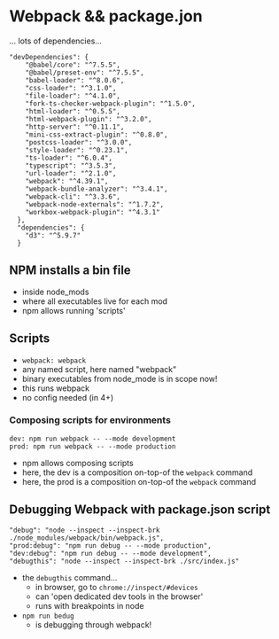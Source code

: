 # Webpack && package.jon
... lots of dependencies...
```
"devDependencies": {
    "@babel/core": "^7.5.5",
    "@babel/preset-env": "^7.5.5",
    "babel-loader": "^8.0.6",
    "css-loader": "^3.1.0",
    "file-loader": "^4.1.0",
    "fork-ts-checker-webpack-plugin": "^1.5.0",
    "html-loader": "^0.5.5",
    "html-webpack-plugin": "^3.2.0",
    "http-server": "^0.11.1",
    "mini-css-extract-plugin": "^0.8.0",
    "postcss-loader": "^3.0.0",
    "style-loader": "^0.23.1",
    "ts-loader": "^6.0.4",
    "typescript": "^3.5.3",
    "url-loader": "^2.1.0",
    "webpack": "^4.39.1",
    "webpack-bundle-analyzer": "^3.4.1",
    "webpack-cli": "^3.3.6",
    "webpack-node-externals": "^1.7.2",
    "workbox-webpack-plugin": "^4.3.1"
  },
  "dependencies": {
    "d3": "^5.9.7"
  }
  ```

## NPM installs a bin file
- inside node_mods
- where all executables live for each mod
- npm allows running 'scripts'

## Scripts
- ``` webpack: webpack ```
- any named script, here named "webpack"
- binary executables from node_mode is in scope now!
- this runs webpack
- no config needed (in 4+)

### Composing scripts for environments
```
dev: npm run webpack -- --mode development
prod: npm run webpack -- --mode production
```
- npm allows composing scripts
- here, the dev is a composition on-top-of the ```webpack``` command
- here, the prod is a composition on-top-of the ```webpack``` command

## Debugging Webpack with package.json script
```
"debug": "node --inspect --inspect-brk ./node_modules/webpack/bin/webpack.js",
"prod:debug": "npm run debug -- --mode production",
"dev:debug": "npm run debug -- --mode development",
"debugthis": "node --inspect --inspect-brk ./src/index.js"
```
- the ```debugthis``` command...
  - in browser, go to ```chrome://inspect/#devices```
  - can 'open dedicated dev tools in the browser'
  - runs with breakpoints in node
- ```npm run bedug```
  - is debugging through webpack!